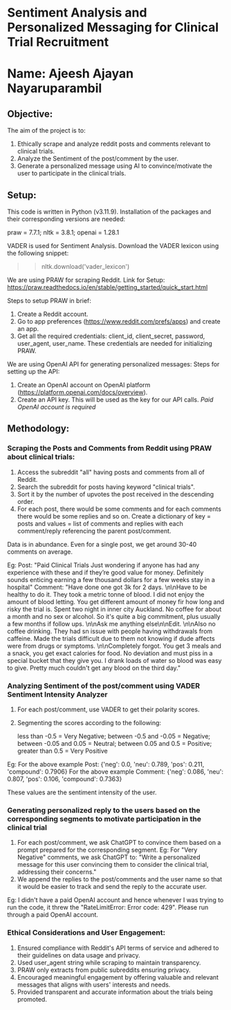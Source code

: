 # Sentiment Analysis and Personalized Messaging for Clinical Trial Recruitment
# Name: Ajeesh Ajayan Nayaruparambil

## Objective:
The aim of the project is to:
1. Ethically scrape and analyze reddit posts and comments relevant to clinical trials.
2. Analyze the Sentiment of the post/comment by the user.
3. Generate a personalized message using AI to convince/motivate the user to participate in the clinical trials.

## Setup:
This code is written in Python (v3.11.9).
Installation of the packages and their corresponding versions are needed:

 praw  = 7.7.1;
 nltk  = 3.8.1;
 openai = 1.28.1

VADER is used for Sentiment Analysis.
Download the VADER lexicon using the following snippet: 
>> nltk.download('vader_lexicon')  

We are using PRAW for scraping Reddit. Link for Setup:
https://praw.readthedocs.io/en/stable/getting_started/quick_start.html

Steps to setup PRAW in brief:
1. Create a Reddit account.
2. Go to app preferences (https://www.reddit.com/prefs/apps) and create an app.
3. Get all the required credentials: client_id, client_secret, password, user_agent, user_name. These credentials are needed for initializing PRAW.

We are using OpenAI API for generating personalized messages: 
Steps for setting up the API:
1. Create an OpenAI account on OpenAI platform (https://platform.openai.com/docs/overview).
2. Create an API key. This will be used as the key for our API calls. *Paid OpenAI account is required*

## Methodology:
### Scraping the Posts and Comments from Reddit using PRAW about clinical trials:
1. Access the subreddit "all" having posts and comments from all of Reddit.
2. Search the subreddit for posts having keyword "clinical trials".
3. Sort it by the number of upvotes the post received in the descending order.
4. For each post, there would be some comments and for each comments there would be some replies and so on. Create a dictionary of key = posts and values = list of comments and replies with each comment/reply referencing the parent post/comment.

Data is in abundance. Even for a single post, we get around 30-40 comments on average. 

Eg:
Post: "Paid Clinical Trials Just wondering if anyone has had any experience with these and if they’re good value for money. Definitely sounds enticing earning a few thousand dollars for a few weeks stay in a hospital"
Comment: "Have done one got 3k for 2 days. \n\nHave to be healthy to do it. They took a metric tonne of blood. I did not enjoy the amount of blood letting. You get different amount of money fir how long and risky the trial is. Spent two night in inner city Auckland. No coffee for about a month and no sex or alcohol. So it's quite a big commitment, plus usually a few months if follow ups. \n\nAsk me anything else\n\nEdit. \n\nAlso no coffee drinking. They had sn issue with people having withdrawals from caffeine. Made the trials difficult due to them not knowing if dude affects were from drugs or symptoms. \n\nCompletely forgot. You get 3 meals and a snack, you get exact calories for food. No deviation and must piss in a special bucket that they give you. I drank loads of water so blood was easy to give. Pretty much couldn't get any blood on the third day."


### Analyzing Sentiment of the post/comment using VADER Sentiment Intensity Analyzer
1. For each post/comment, use VADER to get their polarity scores. 
2.  Segmenting the scores according to the following:

    less than -0.5 = Very Negative;
    between -0.5 and -0.05 = Negative;
    between -0.05 and 0.05 = Neutral;
    between 0.05 and 0.5 = Positive;
    greater than 0.5 = Very Positive

Eg:
For the above example Post: 
{'neg': 0.0, 'neu': 0.789, 'pos': 0.211, 'compound': 0.7906}
For the above example Comment:
{'neg': 0.086, 'neu': 0.807, 'pos': 0.106, 'compound': 0.7363}

These values are the sentiment intensity of the user.

### Generating personalized reply to the users based on the corresponding segments to motivate participation in the clinical trial
1. For each post/comment, we ask ChatGPT to convince them based on a prompt prepared for the corresponding segment. Eg: For "Very Negative" comments, we ask ChatGPT to: "Write a personalized message for this user convincing them to consider the clinical trial, addressing their concerns."
2. We append the replies to the post/comments and the user name so that it would be easier to track and send the reply to the accurate user.

Eg:
I didn't have a paid OpenAI account and hence whenever I was trying to run the code, it threw the "RateLimitError: Error code: 429". Please run through a paid OpenAI account. 

### Ethical Considerations and User Engagement:
1. Ensured compliance with Reddit's API terms of service and adhered to their guidelines on data usage and privacy.
2. Used user_agent string while scraping to maintain transparency.
3. PRAW only extracts from public subreddits ensuring privacy.
4. Encouraged meaningful engagement by offering valuable and relevant messages that aligns with users' interests and needs.
5. Provided transparent and accurate information about the trials being promoted.



